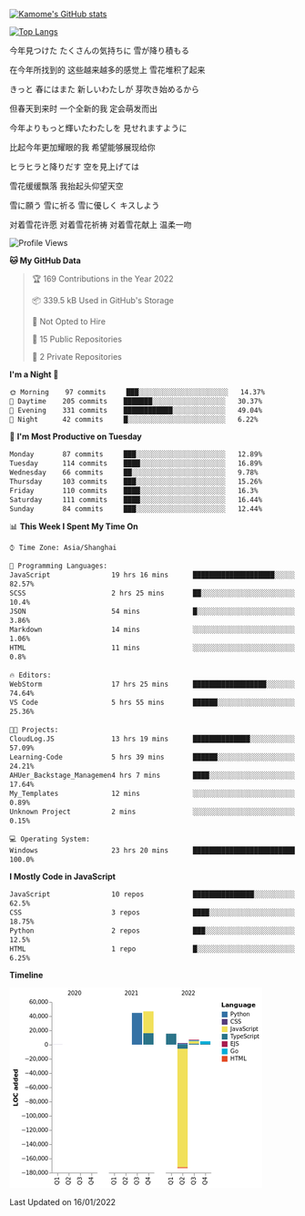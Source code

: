 [![Kamome's GitHub stats](https://github-readme-stats.vercel.app/api?username=MakinoharaShoko)](https://github.com/anuraghazra/github-readme-stats)

[![Top Langs](https://github-readme-stats.vercel.app/api/top-langs/?username=MakinoharaShoko&layout=compact)](https://github.com/anuraghazra/github-readme-stats)

今年見つけた たくさんの気持ちに 雪が降り積もる

在今年所找到的 这些越来越多的感觉上 雪花堆积了起来

きっと 春にはまた 新しいわたしが 芽吹き始めるから

但春天到来时 一个全新的我 定会萌发而出

今年よりもっと輝いたわたしを 見せれますように

比起今年更加耀眼的我 希望能够展现给你

ヒラヒラと降りだす 空を見上げては

雪花缓缓飘落 我抬起头仰望天空

雪に願う 雪に祈る 雪に優しく キスしよう

对着雪花许愿 对着雪花祈祷 对着雪花献上 温柔一吻

<!--
**MakinoharaShoko/MakinoharaShoko** is a ✨ _special_ ✨ repository because its `README.md` (this file) appears on your GitHub profile.

Here are some ideas to get you started:

- 🔭 I’m currently working on ...
- 🌱 I’m currently learning ...
- 👯 I’m looking to collaborate on ...
- 🤔 I’m looking for help with ...
- 💬 Ask me about ...
- 📫 How to reach me: ...
- 😄 Pronouns: ...
- ⚡ Fun fact: ...
-->

<!--START_SECTION:waka-->
![Profile Views](http://img.shields.io/badge/Profile%20Views-7-blue)

**🐱 My GitHub Data** 

> 🏆 169 Contributions in the Year 2022
 > 
> 📦 339.5 kB Used in GitHub's Storage 
 > 
> 🚫 Not Opted to Hire
 > 
> 📜 15 Public Repositories 
 > 
> 🔑 2 Private Repositories  
 > 
**I'm a Night 🦉** 

```text
🌞 Morning    97 commits     ███░░░░░░░░░░░░░░░░░░░░░░   14.37% 
🌆 Daytime    205 commits    ███████░░░░░░░░░░░░░░░░░░   30.37% 
🌃 Evening    331 commits    ████████████░░░░░░░░░░░░░   49.04% 
🌙 Night      42 commits     █░░░░░░░░░░░░░░░░░░░░░░░░   6.22%

```
📅 **I'm Most Productive on Tuesday** 

```text
Monday       87 commits     ███░░░░░░░░░░░░░░░░░░░░░░   12.89% 
Tuesday      114 commits    ████░░░░░░░░░░░░░░░░░░░░░   16.89% 
Wednesday    66 commits     ██░░░░░░░░░░░░░░░░░░░░░░░   9.78% 
Thursday     103 commits    ███░░░░░░░░░░░░░░░░░░░░░░   15.26% 
Friday       110 commits    ████░░░░░░░░░░░░░░░░░░░░░   16.3% 
Saturday     111 commits    ████░░░░░░░░░░░░░░░░░░░░░   16.44% 
Sunday       84 commits     ███░░░░░░░░░░░░░░░░░░░░░░   12.44%

```


📊 **This Week I Spent My Time On** 

```text
⌚︎ Time Zone: Asia/Shanghai

💬 Programming Languages: 
JavaScript               19 hrs 16 mins      ████████████████████░░░░░   82.57% 
SCSS                     2 hrs 25 mins       ██░░░░░░░░░░░░░░░░░░░░░░░   10.4% 
JSON                     54 mins             █░░░░░░░░░░░░░░░░░░░░░░░░   3.86% 
Markdown                 14 mins             ░░░░░░░░░░░░░░░░░░░░░░░░░   1.06% 
HTML                     11 mins             ░░░░░░░░░░░░░░░░░░░░░░░░░   0.8%

🔥 Editors: 
WebStorm                 17 hrs 25 mins      ██████████████████░░░░░░░   74.64% 
VS Code                  5 hrs 55 mins       ██████░░░░░░░░░░░░░░░░░░░   25.36%

🐱‍💻 Projects: 
CloudLog.JS              13 hrs 19 mins      ██████████████░░░░░░░░░░░   57.09% 
Learning-Code            5 hrs 39 mins       ██████░░░░░░░░░░░░░░░░░░░   24.21% 
AHUer_Backstage_Managemen4 hrs 7 mins        ████░░░░░░░░░░░░░░░░░░░░░   17.64% 
My_Templates             12 mins             ░░░░░░░░░░░░░░░░░░░░░░░░░   0.89% 
Unknown Project          2 mins              ░░░░░░░░░░░░░░░░░░░░░░░░░   0.15%

💻 Operating System: 
Windows                  23 hrs 20 mins      █████████████████████████   100.0%

```

**I Mostly Code in JavaScript** 

```text
JavaScript               10 repos            ███████████████░░░░░░░░░░   62.5% 
CSS                      3 repos             ████░░░░░░░░░░░░░░░░░░░░░   18.75% 
Python                   2 repos             ███░░░░░░░░░░░░░░░░░░░░░░   12.5% 
HTML                     1 repo              █░░░░░░░░░░░░░░░░░░░░░░░░   6.25%

```


**Timeline**

![Chart not found](https://raw.githubusercontent.com/MakinoharaShoko/MakinoharaShoko/main/charts/bar_graph.png) 


 Last Updated on 16/01/2022
<!--END_SECTION:waka-->
